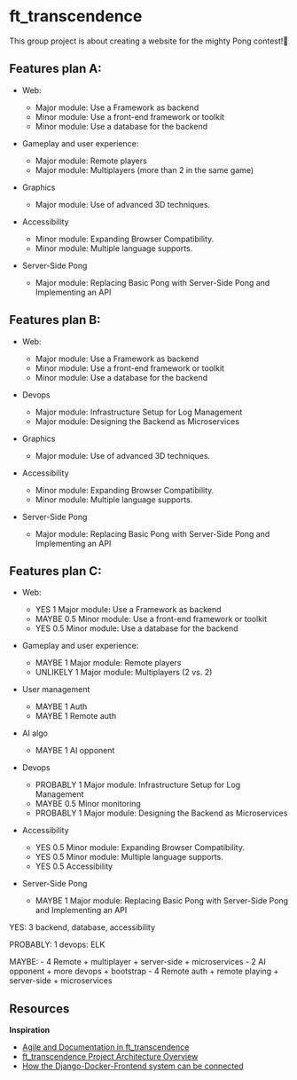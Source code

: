 # ft_transcendence
This group project is about creating a website for the mighty Pong contest!🏓

## Features plan A:
- Web:
    - Major module: Use a Framework as backend
    - Minor module: Use a front-end framework or toolkit
    - Minor module: Use a database for the backend

- Gameplay and user experience:
    - Major module: Remote players
    - Major module: Multiplayers (more than 2 in the same game)

- Graphics
    - Major module: Use of advanced 3D techniques.

- Accessibility
    - Minor module: Expanding Browser Compatibility.
    - Minor module: Multiple language supports.

- Server-Side Pong
    - Major module: Replacing Basic Pong with Server-Side Pong and Implementing an API
 
## Features plan B:
- Web:
    - Major module: Use a Framework as backend
    - Minor module: Use a front-end framework or toolkit
    - Minor module: Use a database for the backend

- Devops
    - Major module: Infrastructure Setup for Log Management
    - Major module: Designing the Backend as Microservices

- Graphics
    - Major module: Use of advanced 3D techniques.

- Accessibility
    - Minor module: Expanding Browser Compatibility.
    - Minor module: Multiple language supports.

- Server-Side Pong
    - Major module: Replacing Basic Pong with Server-Side Pong and Implementing an API

## Features plan C:
- Web:
    - YES 1 Major module: Use a Framework as backend
    - MAYBE 0.5 Minor module: Use a front-end framework or toolkit
    - YES 0.5 Minor module: Use a database for the backend

- Gameplay and user experience:
    - MAYBE 1 Major module: Remote players
    - UNLIKELY 1 Major module: Multiplayers (2 vs. 2)

- User management
    - MAYBE 1 Auth
    - MAYBE 1 Remote auth
 
- AI algo
    - MAYBE 1 AI opponent

- Devops
    - PROBABLY 1 Major module: Infrastructure Setup for Log Management
    - MAYBE 0.5 Minor monitoring
    - PROBABLY 1 Major module: Designing the Backend as Microservices

- Accessibility
    - YES 0.5 Minor module: Expanding Browser Compatibility.
    - YES 0.5 Minor module: Multiple language supports.
    - YES 0.5 Accessibility

- Server-Side Pong
    - MAYBE 1 Major module: Replacing Basic Pong with Server-Side Pong and Implementing an API

YES: 3 backend, database, accessibility

PROBABLY: 1 devops: ELK

MAYBE:
    - 4 Remote + multiplayer + server-side + microservices
    - 2 AI opponent + more devops + bootstrap
    - 4 Remote auth + remote playing + server-side + microservices

## Resources
__Inspiration__
- [Agile and Documentation in ft_transcendence](https://medium.com/@glukas94/ft-transcendence-semana-1-3b641e683339)
- [ft_transcendence Project Architecture Overview](https://github.com/trancendering/ft_transcendence/blob/main/ARCHITECTURE.md)
- [How the Django-Docker-Frontend system can be connected](https://medium.com/@bekojix0660/42-ft-transcendence-0d952c94ea05)
